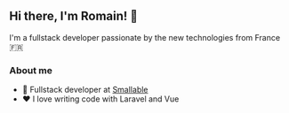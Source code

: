 ## Hi there, I'm Romain! 👋

I'm a fullstack developer passionate by the new technologies from France 🇫🇷

### About me
- 💼 Fullstack developer at [Smallable](https://smallable.com/)
- ❤️ I love writing code with Laravel and Vue
